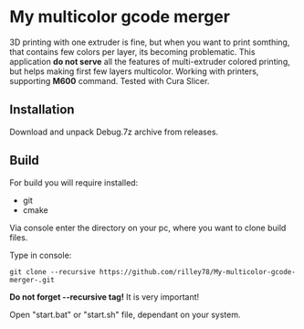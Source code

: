 # My multicolor gcode merger
3D printing with one extruder is fine, but when you want to print somthing, that contains few colors per layer, its becoming problematic. This application **do not serve** all the features of multi-extruder colored printing, but helps making first few layers multicolor. Working with printers, supporting **M600** command. Tested with Cura Slicer.
## Installation
Download and unpack Debug.7z archive from releases.

## Build
For build you will require installed:
- git
- cmake

Via console enter the directory on your pc, where you want to clone build files.

Type in console:
```console
git clone --recursive https://github.com/rilley78/My-multicolor-gcode-merger-.git
```
**Do not forget --recursive tag!** It is very important!

Open "start.bat" or "start.sh" file, dependant on your system.
